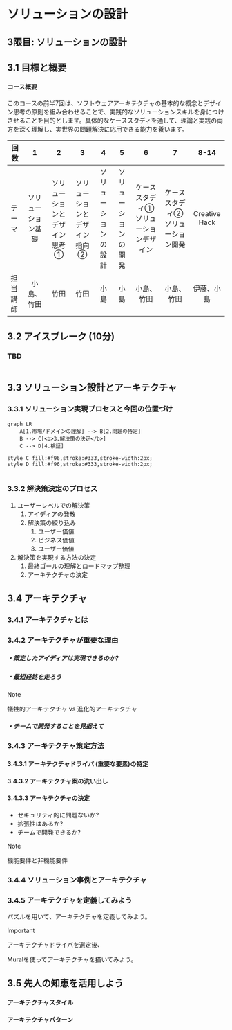 # ソリューションの設計



## 3限目: ソリューションの設計

## 3.1 目標と概要

#### コース概要

このコースの前半7回は、ソフトウェアアーキテクチャの基本的な概念とデザイン思考の原則を組み合わせることで、実践的なソリューションスキルを身につけさせることを目的とします。具体的なケーススタディを通して、理論と実践の両方を深く理解し、実世界の問題解決に応用できる能力を養います。    

| 回数     |         1          |               2               |               3               |          4           |          5           |                   6                   |                 7                 |     8-14      |
| -------- | :----------------: | :---------------------------: | :---------------------------: | :------------------: | :------------------: | :-----------------------------------: | :-------------------------------: | :-----------: |
| テーマ   | ソリューション基礎 | ソリューションとデザイン思考① | ソリューションとデザイン指向② | ソリューションの設計 | ソリューションの開発 | ケーススタディ①ソリューションデザイン | ケーススタディ②ソリューション開発 | Creative Hack |
| 担当講師 |     小島、竹田     |             竹田              |             竹田              |         小島         |         小島         |              小島、竹田               |            小島、竹田             |  伊藤、小島   |



## 3.2 アイスブレーク (10分) 

### TBD

```

```



## 3.3 ソリューション設計とアーキテクチャ

### 3.3.1 ソリューション実現プロセスと今回の位置づけ

```mermaid
graph LR
    A[1.市場/ドメインの理解] --> B[2.問題の特定]
    B --> C[<b>3.解決策の決定</b>]
    C --> D[4.検証]
    
style C fill:#f96,stroke:#333,stroke-width:2px;
style D fill:#f96,stroke:#333,stroke-width:2px;


```

### 3.3.2 解決策決定のプロセス

1. ユーザーレベルでの解決策
   1. アイディアの発散
   2. 解決策の絞り込み
      1. ユーザー価値
      2. ビジネス価値
      3. ユーザー価値
2. 解決策を実現する方法の決定
   1. 最終ゴールの理解とロードマップ整理
   2. アーキテクチャの決定



## 3.4 アーキテクチャ

### 3.4.1 アーキテクチャとは

### 3.4.2 アーキテクチャが重要な理由

##### ・策定したアイディアは実現できるのか?

##### ・最短経路を走ろう

> [!NOTE]
>
> 犠牲的アーキテクチャ vs 進化的アーキテクチャ

##### ・チームで開発することを見据えて

### 3.4.3 アーキテクチャ策定方法

#### 3.4.3.1 アーキテクチャドライバ (重要な要素)の特定

#### 3.4.3.2 アーキテクチャ案の洗い出し

#### 3.4.3.3 アーキテクチャの決定

- セキュリティ的に問題ないか?
- 拡張性はあるか?
- チームで開発できるか?

> [!NOTE]
>
> 機能要件と非機能要件



### 3.4.4 ソリューション事例とアーキテクチャ



### 3.4.5 アーキテクチャを定義してみよう

パズルを用いて、アーキテクチャを定義してみよう。

> [!IMPORTANT]
>
> アーキテクチャドライバを選定後、
>
> Muralを使ってアーキテクチャを描いてみよう。





## 3.5 先人の知恵を活用しよう

#### アーキテクチャスタイル

#### アーキテクチャパターン







